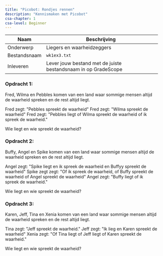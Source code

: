 ```yaml
---
title: "Picobot: Rondjes rennen"
description: "Kennismaken met Picobot"
csa-chapter: 1
csa-level: Beginner
---
```



| Naam         | Beschrijving                                                   |
|--------------|----------------------------------------------------------------|
| Onderwerp    | Liegers en waarheidzeggers                    |
| Bestandsnaam | `wk1ex3.txt`                                                   |
| Inleveren    | Lever jouw bestand met de juiste bestandsnaam in op GradeScope |


### Opdracht 1: 
Fred, Wilma en Pebbles komen van een land waar sommige mensen altijd de waarheid spreken en de rest altijd liegt. 

Fred zegt: "Pebbles spreekt de waarheid"
Fred zegt: "Wilma spreekt de waarheid"
Fred zegt: "Pebbles liegt of Wilma spreekt de waarheid of ik spreek de waarheid."

Wie liegt en wie spreekt de waarheid? <!--Fred spreekt de waarheid en dus spreekt iederdeen de waarheid.-->

### Opdracht 2: 
Buffy, Angel en Spike komen van een land waar sommige mensen altijd de waarheid spreken en de rest altijd liegt. 

Angel zegt: "Spike liegt en ik spreek de waarheid en Buffyy spreekt de waarheid"
Spike zegt zegt: "Of ik spreek de waarheid, of Buffy spreekt de waarheid of Angel spreekt de waarheid"
Angel zegt: "Buffy liegt of ik spreek de waarheid."

Wie liegt en wie spreekt de waarheid?  <!--Buffy and Spike spreken de waarheid. Angel liegt-->


### Opdracht 3: 
Karen, Jeff, Tina en Xenia komen van een land waar sommige mensen altijd de waarheid spreken en de rest altijd liegt. 

Tina zegt: "Jeff spreekt de waarheid."
Jeff zegt: "Ik lieg en Karen spreekt de waarheid"
Xenia zegt: "Of Tina liegt of Jeff liegt of Karen spreekt de waarheid."



Wie liegt en wie spreekt de waarheid? <!--Tina liegt, jeff liegt, Karen liegt, Xenia waarheid-->